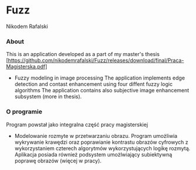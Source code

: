 ﻿Fuzz
========
Nikodem Rafalski


### About
This is an application developed as a part of my master's thesis [https://github.com/nikodemrafalski/Fuzz/releases/download/final/Praca-Magisterska.pdf]
- Fuzzy modeling in image processing
The application implements edge detection and contast enhancement using four diffent fuzzy logic algorithms
The application contains also subjective image enhancement subsystem (more in thesis).

### O programie
Program powstał jako integralna część pracy magisterskiej
- Modelowanie rozmyte w przetwarzaniu obrazu.
Program umożliwia wykrywanie krawędzi oraz poprawianie kontrastu obrazów cyfrowych z wykorzystaniem czterech algorytmów 
wykorzystujących logikę rozmytą. 
Aplikacja posiada również podsystem umożlwiający subiektywną poprawę obrazów (więcej w pracy).
